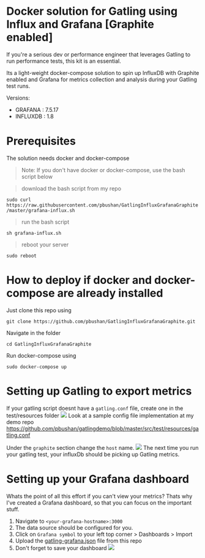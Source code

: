 # Docker solution for Gatling using Influx and Grafana [Graphite enabled]

If you're a serious dev or performance engineer that leverages Gatling to run performance tests, this kit is an essential.

Its a light-weight docker-compose solution to spin up InfluxDB with Graphite enabled and Grafana for metrics collection and analysis during your Gatling test runs.

Versions:
* GRAFANA : 7.5.17
* INFLUXDB : 1.8

# Prerequisites
The solution needs docker and docker-compose

> Note: If you don't have docker or docker-compose, use the bash script below

> download the bash script from my repo

`sudo curl https://raw.githubusercontent.com/pbushan/GatlingInfluxGrafanaGraphite/master/grafana-influx.sh`

> run the bash script

`sh grafana-influx.sh`

> reboot your server

`sudo reboot`

# How to deploy if docker and docker-compose are already installed

Just clone this repo using 

`git clone https://github.com/pbushan/GatlingInfluxGrafanaGraphite.git`

Navigate in the folder 

`cd GatlingInfluxGrafanaGraphite`

Run docker-compose using

`sudo docker-compose up`

# Setting up Gatling to export metrics

If your gatling script doesnt have a `gatling.conf` file, create one in the test/resources folder
![](images/GatlingConfiguration.png)
Look at a sample config file implementation at my demo repo https://github.com/pbushan/gatlingdemo/blob/master/src/test/resources/gatling.conf

Under the `graphite` section change the `host` name.
![](images/GraphiteSettings.png)
The next time you run your gatling test, your influxDb should be picking up Gatling metrics.

# Setting up your Grafana dashboard

Whats the point of all this effort if you can't view your metrics?
Thats why I've created a Grafana dashboard, so that you can focus on the important stuff.

1) Navigate to `<your-grafana-hostname>:3000`
2) The data source should be configured for you.
3) Click on `Grafana symbol` to your left top corner > Dashboards > Import
4) Upload the [gatling-grafana.json](gatling-grafana.json) file from this repo
5) Don't forget to save your dashboard
![](images/GatlingGrafanaDashboard.png)
